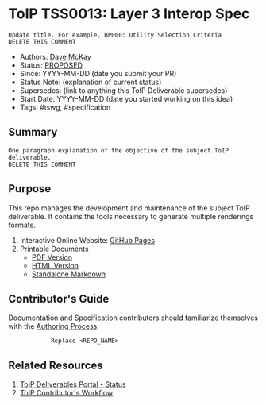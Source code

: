 # ToIP  TSS0013: Layer 3 Interop Spec 
```
Update title. For example, BP000: Utility Selection Criteria
DELETE THIS COMMENT
```


- Authors: [Dave McKay](dave@northernblock.ca)
- Status: [PROPOSED](https://trustoverip.github.io/deliverables/process/lifecycle_management/#proposed)
- Since: YYYY-MM-DD (date you submit your PR)
- Status Note: (explanation of current status)  
- Supersedes: (link to anything this ToIP Deliverable  supersedes)
- Start Date: YYYY-MM-DD (date you started working on this idea)
- Tags: #tswg, #specification

## Summary

```
One paragraph explanation of the objective of the subject ToIP deliverable.
DELETE THIS COMMENT
```

## Purpose
This repo manages the development and maintenance of the subject ToIP deliverable. It contains the tools necessary to generate multiple renderings formats.

1. Interactive Online Website: [GitHub Pages](https://<ORG_NAME>.github.io/<REPO_NAME>/)
2. Printable Documents
    * [PDF Version](./publish/<DOC_NAME>.pdf)
    * [HTML Version](./publish/<DOC_NAME>.html)
    * [Standalone Markdown](./publish/<DOC_NAME>.md)

## Contributor's Guide
Documentation and Specification contributors should familiarize themselves with the [Authoring Process](https://github.com/trustoverip/<REPO_NAME>/blob/main/DEV_README.md).
```
            Replace <REPO_NAME>
```

## Related Resources

1. [ToIP Deliverables Portal - Status](https://trustoverip.github.io/deliverables/results/proposed/)
2. [ToIP Contributor's Workflow](https://trustoverip.github.io/deliverables/process/process_concepts/)
